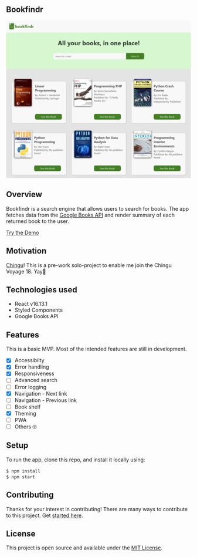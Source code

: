 ## Bookfindr

![Design preview for Bookfindr](./src/assets/desktop-preview.png)

## Overview

Bookfindr is a search engine that allows users to search for books. The app fetches data from the [Google Books API](https://developers.google.com/books/) and render summary of each returned book to the user. 

[Try the Demo](https://krebedev.github.io/bookfindr/)


## Motivation

[Chingu](https://www.chingu.io/)! This is a pre-work solo-project to enable me join the Chingu Voyage 18. Yay:raised_hands:


## Technologies used

* React v16.13.1
* Styled Components
* Google Books API

## Features
This is a basic MVP. Most of the intended features are still in development.
- [x] Accessibilty
- [x] Error handling
- [x] Responsiveness
- [ ] Advanced search
- [ ] Error logging
- [x] Navigation - Next link
- [ ] Navigation - Previous link
- [ ] Book shelf
- [x] Theming
- [ ] PWA
- [ ] Others :roll_eyes:

## Setup

To run the app, clone this repo, and install it locally using: 

```
$ npm install
$ npm start

```

## Contributing 
Thanks for your interest in contributing! There are many ways to contribute to this project. Get [started here](CONTRIBUTING.md).

## License
This project is open source and available under the [MIT License](LICENSE.md).
